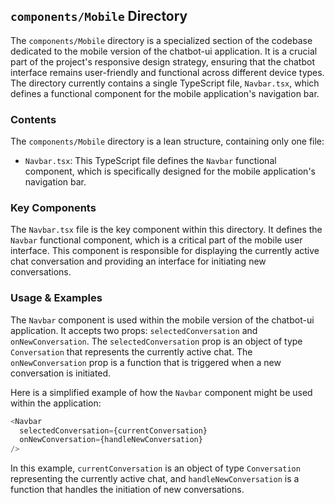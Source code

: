 
## `components/Mobile` Directory

The `components/Mobile` directory is a specialized section of the codebase dedicated to the mobile version of the chatbot-ui application. It is a crucial part of the project's responsive design strategy, ensuring that the chatbot interface remains user-friendly and functional across different device types. The directory currently contains a single TypeScript file, `Navbar.tsx`, which defines a functional component for the mobile application's navigation bar.

### Contents

The `components/Mobile` directory is a lean structure, containing only one file:

- `Navbar.tsx`: This TypeScript file defines the `Navbar` functional component, which is specifically designed for the mobile application's navigation bar.

### Key Components

The `Navbar.tsx` file is the key component within this directory. It defines the `Navbar` functional component, which is a critical part of the mobile user interface. This component is responsible for displaying the currently active chat conversation and providing an interface for initiating new conversations.

### Usage & Examples

The `Navbar` component is used within the mobile version of the chatbot-ui application. It accepts two props: `selectedConversation` and `onNewConversation`. The `selectedConversation` prop is an object of type `Conversation` that represents the currently active chat. The `onNewConversation` prop is a function that is triggered when a new conversation is initiated.

Here is a simplified example of how the `Navbar` component might be used within the application:

```typescript
<Navbar
  selectedConversation={currentConversation}
  onNewConversation={handleNewConversation}
/>
```

In this example, `currentConversation` is an object of type `Conversation` representing the currently active chat, and `handleNewConversation` is a function that handles the initiation of new conversations.
